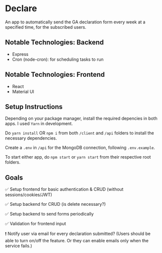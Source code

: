 # Declare

An app to automatically send the GA declaration form every week at a specified time, for the subscribed users.

## Notable Technologies: Backend
- Express
- Cron (node-cron): for scheduling tasks to run

## Notable Technologies: Frontend
- React
- Material UI

## Setup Instructions

Depending on your package manager, install the required depencies in both apps. I used `Yarn` in development.

Do `yarn install` OR `npm i` from both `/client` and `/api` folders to install the necessary dependencies.

Create a `.env` in `/api` for the MongoDB connection, following `.env.example`. 

To start either app, do `npm start` or `yarn start` from their respective root folders.

## Goals 

✅  Setup frontend for basic authentication & CRUD (without sessions/cookies/JWT)

✅  Setup backend for CRUD (is delete necessary?)

✅  Setup backend to send forms periodically

✅   Validation for frontend input

❗️  Notify user via email for every declaration submitted? (Users should be able to turn on/off the feature. Or they can enable emails only when the service fails.) 


